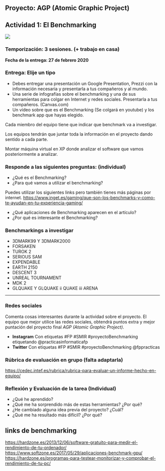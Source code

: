 ## Proyecto: AGP (Atomic Graphic Project)
## Actividad 1: El Benchmarking 

[![](http://img.youtube.com/vi/kl9ErL9BM68/0.jpg)](http://www.youtube.com/watch?v=kl9ErL9BM68 "Introducción al proyecto Benchmarking")

### Temporización: 3 sesiones. (+ trabajo en casa)
**Fecha de la entrega: 27 de febrero 2020**

### Entrega: Elije un tipo

* Debes entregar una presentación un Google Presentation, Prezzi con la información necesaria y presentarla a tus compañeros y al mundo.
* Una serie de infografías sobre el benchmarking y una de sus herramientas para colgar en Internet y redes sociales. Presentarla a tus compañeros. (Canvas.com)
* Un vídeo sobre que es el Benchmarking (Se colgará en youtube) y los benchmark app que hayas elegido.

Cada miembro del equipo tiene que indicar que benchmark va a investigar.

Los equipos tendrán que juntar toda la información en el proyecto dando sentido a cada parte.

Montar máquina virtual en XP donde analizar el software que vamos posteriormente a analizar.


### Responde a las siguientes preguntas: (individual)

* ¿Qué es el Benchmarking?
* ¿Para qué vamos a utilizar el benchmarking?


Puedes utilizar los siguientes links pero también tienes más páginas por internet.
https://www.inget.es/gaming/que-son-los-benchmarks-y-como-te-ayudan-en-tu-experiencia-gaming/

* ¿Qué aplicaciones de Benchmarking aparecen en el artículo?
* ¿Por qué es interesante el Benchmarking?

### Benchmarkings a investigar
* 3DMARK99 Y 3DMARK2000
* FORSAKEN
* TUROK 2
* SERIOUS SAM
* EXPENDABLE
* EARTH 2150
* DESCENT 3
* UNREAL TOURNAMENT
* MDK 2
* GLQUAKE Y GLQUAKE ii QUAKE iii ARENA
***

### Redes sociales
Comenta cosas interesantes durante la actividad sobre el proyecto. El equipo que mejor utilice las redes sociales, obtendrá puntos extra y mejor puntación del proyecto final *AGP (Atomic Graphic Project)*.

* **Instagram** Con etiquetas #FP #SMIR #proyectoBenchmarking etiquetando @practicasinformaticafp 
* **Twitter** Con etiquetas #FP #SMIR #proyectoBenchmarking @fppracticas

### Rúbrica de evaluación en grupo (falta adaptarla)
https://cedec.intef.es/rubrica/rubrica-para-evaluar-un-informe-hecho-en-equipo/

### Reflexión y Evaluación de la tarea (Individual)

* ¿Qué he aprendido?
* ¿Qué me ha sorprendido más de estas herramientas? ¿Por qué?
* ¿He cambiado alguna idea previa del proyecto? ¿Cuál?
* ¿Qué me ha resultado más difícil? ¿Por qué?

## links de benchmarking
https://hardzone.es/2013/12/06/software-gratuito-para-medir-el-rendimiento-de-tu-ordenador/
https://www.softzone.es/2017/05/29/aplicaciones-benchmark-gpu/
https://hardzone.es/programas-para-testear-monitorizar-y-comprobar-el-rendimiento-de-tu-pc/

